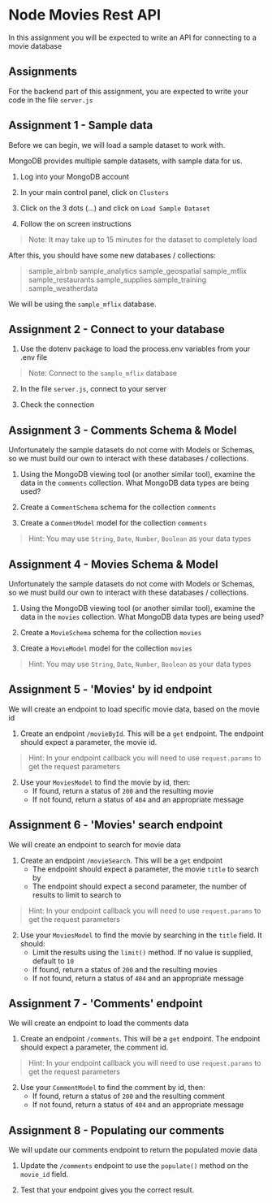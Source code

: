 # Node Movies Rest API

In this assignment you will be expected to write an API for connecting to a movie database

## Assignments

For the backend part of this assignment, you are expected to write your code in the file `server.js`

## Assignment 1 - Sample data

Before we can begin, we will load a sample dataset to work with.

MongoDB provides multiple sample datasets, with sample data for us.

1. Log into your MongoDB account

2. In your main control panel, click on `Clusters`

3. Click on the 3 dots (...) and click on `Load Sample Dataset`

4. Follow the on screen instructions

> Note: It may take up to 15 minutes for the dataset to completely load

After this, you should have some new databases / collections:

> sample_airbnb
> sample_analytics
> sample_geospatial
> sample_mflix
> sample_restaurants
> sample_supplies
> sample_training
> sample_weatherdata

We will be using the `sample_mflix` database.

## Assignment 2 - Connect to your database

1. Use the dotenv package to load the process.env variables from your .env file

> Note: Connect to the `sample_mflix` database

2. In the file `server.js`, connect to your server

3. Check the connection

## Assignment 3 - Comments Schema & Model

Unfortunately the sample datasets do not come with Models or Schemas, so we must build our own to interact with these databases / collections.

1. Using the MongoDB viewing tool (or another similar tool), examine the data in the `comments` collection. What MongoDB data types are being used?

2. Create a `CommentSchema` schema for the collection `comments`

3. Create a `CommentModel` model for the collection `comments`

> Hint: You may use `String`, `Date`, `Number`, `Boolean` as your data types

## Assignment 4 - Movies Schema & Model

Unfortunately the sample datasets do not come with Models or Schemas, so we must build our own to interact with these databases / collections.

1. Using the MongoDB viewing tool (or another similar tool), examine the data in the `movies` collection. What MongoDB data types are being used?

2. Create a `MovieSchema` schema for the collection `movies`

3. Create a `MovieModel` model for the collection `movies`

> Hint: You may use `String`, `Date`, `Number`, `Boolean` as your data types

## Assignment 5 - 'Movies' by id endpoint

We will create an endpoint to load specific movie data, based on the movie id

1. Create an endpoint `/movieById`. This will be a `get` endpoint. The endpoint should expect a parameter, the movie id.

> Hint: In your endpoint callback you will need to use `request.params` to get the request parameters

2. Use your `MoviesModel` to find the movie by id, then:
    - If found, return a status of `200` and the resulting movie
    - If not found, return a status of `404` and an appropriate message
    
## Assignment 6 - 'Movies' search endpoint

We will create an endpoint to search for movie data

1. Create an endpoint `/movieSearch`. This will be a `get` endpoint
    - The endpoint should expect a parameter, the movie `title` to search by
    - The endpoint should expect a second parameter, the number of results to limit to search to

> Hint: In your endpoint callback you will need to use `request.params` to get the request parameters

2. Use your `MoviesModel` to find the movie by searching in the `title` field. It should:
    - Limit the results using the `limit()` method. If no value is supplied, default to `10`
    - If found, return a status of `200` and the resulting movies
    - If not found, return a status of `404` and an appropriate message

## Assignment 7 - 'Comments' endpoint

We will create an endpoint to load the comments data

1. Create an endpoint `/comments`. This will be a `get` endpoint. The endpoint should expect a parameter, the comment id.

> Hint: In your endpoint callback you will need to use `request.params` to get the request parameters

2. Use your `CommentModel` to find the comment by id, then:
    - If found, return a status of `200` and the resulting comment
    - If not found, return a status of `404` and an appropriate message
    
## Assignment 8 - Populating our comments

We will update our comments endpoint to return the populated movie data

1. Update the `/comments` endpoint to use the `populate()` method on the `movie_id` field.

2. Test that your endpoint gives you the correct result.